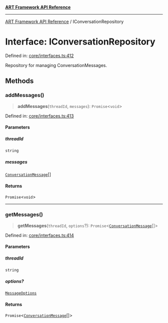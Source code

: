 [**ART Framework API Reference**](../README.md)

***

[ART Framework API Reference](../README.md) / IConversationRepository

# Interface: IConversationRepository

Defined in: [core/interfaces.ts:412](https://github.com/hashangit/ART/blob/f2c01fe8faa76ca4df3209539d95509aac02e476/src/core/interfaces.ts#L412)

Repository for managing ConversationMessages.

## Methods

### addMessages()

> **addMessages**(`threadId`, `messages`): `Promise`\<`void`\>

Defined in: [core/interfaces.ts:413](https://github.com/hashangit/ART/blob/f2c01fe8faa76ca4df3209539d95509aac02e476/src/core/interfaces.ts#L413)

#### Parameters

##### threadId

`string`

##### messages

[`ConversationMessage`](ConversationMessage.md)[]

#### Returns

`Promise`\<`void`\>

***

### getMessages()

> **getMessages**(`threadId`, `options`?): `Promise`\<[`ConversationMessage`](ConversationMessage.md)[]\>

Defined in: [core/interfaces.ts:414](https://github.com/hashangit/ART/blob/f2c01fe8faa76ca4df3209539d95509aac02e476/src/core/interfaces.ts#L414)

#### Parameters

##### threadId

`string`

##### options?

[`MessageOptions`](MessageOptions.md)

#### Returns

`Promise`\<[`ConversationMessage`](ConversationMessage.md)[]\>
